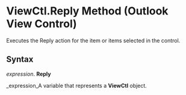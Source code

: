 
# ViewCtl.Reply Method (Outlook View Control)

Executes the Reply action for the item or items selected in the control.


## Syntax

 _expression_. **Reply**

 _expression_A variable that represents a  **ViewCtl** object.

